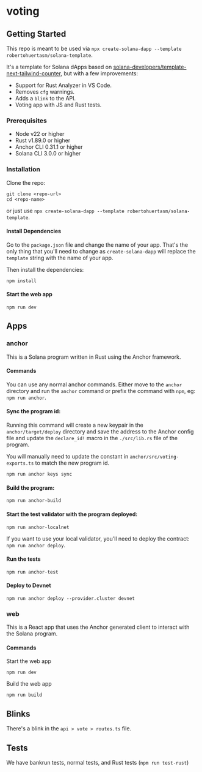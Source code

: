 # voting

## Getting Started

This repo is meant to be used via `npx create-solana-dapp --template robertohuertasm/solana-template`.

It's a template for Solana dApps based on [solana-developers/template-next-tailwind-counter](https://github.com/solana-developers/template-next-tailwind-counter), but with a few improvements:

- Support for Rust Analyzer in VS Code.
- Removes `cfg` warnings.
- Adds a `blink` to the API.
- Voting app with JS and Rust tests.

### Prerequisites

- Node v22 or higher
- Rust v1.89.0 or higher
- Anchor CLI 0.31.1 or higher
- Solana CLI 3.0.0 or higher

### Installation

Clone the repo:

```shell
git clone <repo-url>
cd <repo-name>
```

or just use `npx create-solana-dapp --template robertohuertasm/solana-template`.

#### Install Dependencies

Go to the `package.json` file and change the name of your app. That's the only thing that you'll need to change as `create-solana-dapp` will replace the `template` string with the name of your app.

Then install the dependencies:

```shell
npm install
```

#### Start the web app

```
npm run dev
```

## Apps

### anchor

This is a Solana program written in Rust using the Anchor framework.

#### Commands

You can use any normal anchor commands. Either move to the `anchor` directory and run the `anchor` command or prefix the command with `npm`, eg: `npm run anchor`.

#### Sync the program id:

Running this command will create a new keypair in the `anchor/target/deploy` directory and save the address to the Anchor config file and update the `declare_id!` macro in the `./src/lib.rs` file of the program.

You will manually need to update the constant in `anchor/src/voting-exports.ts` to match the new program id.

```shell
npm run anchor keys sync
```

#### Build the program:

```shell
npm run anchor-build
```

#### Start the test validator with the program deployed:

```shell
npm run anchor-localnet
```

If you want to use your local validator, you'll need to deploy the contract: `npm run anchor deploy`.

#### Run the tests

```shell
npm run anchor-test
```

#### Deploy to Devnet

```shell
npm run anchor deploy --provider.cluster devnet
```

### web

This is a React app that uses the Anchor generated client to interact with the Solana program.

#### Commands

Start the web app

```shell
npm run dev
```

Build the web app

```shell
npm run build
```

## Blinks

There's a blink in the `api > vote > routes.ts` file.

## Tests

We have bankrun tests, normal tests, and Rust tests (`npm run test-rust`)
